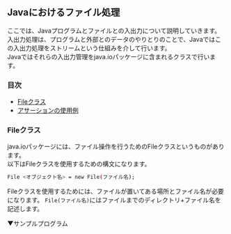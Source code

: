 ## Javaにおけるファイル処理
ここでは、Javaプログラムとファイルとの入出力について説明していきます。
入出力処理は、プログラムと外部とのデータのやりとりのことで、Javaではこの入出力処理をストリームという仕組みを介して行います。	  
Javaではそれらの入出力管理をjava.ioパッケージに含まれるクラスで行います。

### 目次
* [Fileクラス](#sec1)
* [アサーションの使用例](#sec2)

### <a name="sec1"></a>Fileクラス
java.ioパッケージには、ファイル操作を行うためのFileクラスというものがあります。  
以下はFileクラスを使用するための構文になります。

```sh
File <オブジェクト名> = new File(ファイル名);
```

Fileクラスを使用するためには、ファイルが置いてある場所とファイル名が必要になります。
`File(ファイル名)`にはファイルまでのディレクトリ+ファイル名を記述します。

▼サンプルプログラム

```java

```